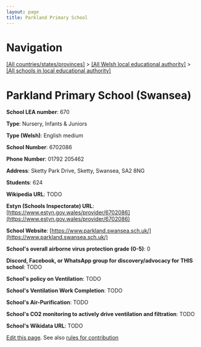 ```yaml
---
layout: page
title: Parkland Primary School
---
```

# Navigation

[[All countries/states/provinces]](../../..) > [[All Welsh local educational authority]](../..) > [[All schools in local educational authority]](..)

# Parkland Primary School (Swansea)

**School LEA number**: 670

**Type**: Nursery, Infants & Juniors

**Type (Welsh)**: English medium

**School Number**: 6702086

**Phone Number**: 01792 205462

**Address**: Sketty Park Drive, Sketty, Swansea, SA2 8NG

**Students**: 624

**Wikipedia URL**: TODO

**Estyn (Schools Inspectorate) URL**: [https://www.estyn.gov.wales/provider/6702086](https://www.estyn.gov.wales/provider/6702086)

**School Website**: [https://www.parkland.swansea.sch.uk/](https://www.parkland.swansea.sch.uk/)

**School's overall airborne virus protection grade (0-5)**: 0

**Discord, Facebook, or WhatsApp group for discovery/advocacy for THIS school**: TODO

**School's policy on Ventilation**: TODO

**School's Ventilation Work Completion**: TODO

**School's Air-Purification**: TODO

**School's CO2 monitoring to actively drive ventilation and filtration**: TODO

**School's Wikidata URL**: TODO




[Edit this page](https://github.com/VentilationProject/Wales/edit/prif/./Swansea/Parkland_Primary_School.md). See also [rules for contribution](../../../contribution-rules/)